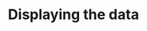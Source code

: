 ---
title: Displaying the data
description: This is a guides page.
permalink: /guides/intro/4/

layout: guide
sidenav: guides-intro
---